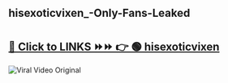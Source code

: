 
 ## hisexoticvixen_-Only-Fans-Leaked

# <h2><a href="https://clipsfans.com/hisexoticvixen_&ref=git">🔗 Click to LINKS ⏩⏩ 👉 🟢 hisexoticvixen  </a></h2>

<a href="https://clipsfans.com/hisexoticvixen_&ref=git" rel="nofollow" data-target="animated-image.originalLink"><img src="https://i.ibb.co.com/xMMVF88/686577567.gif" alt="Viral Video Original" style="max-width: 100%; display: inline-block;" data-target="animated-image.originalImage"></a>
